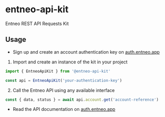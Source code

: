 # entneo-api-kit

Entneo REST API Requests Kit

## Usage

- Sign up and create an account authentication key on [auth.entneo.app](https://api.entneo.app/create/auth)

1. Import and create an instance of the kit in your project

```javascript
import { EntneoApiKit } from '@entneo-api-kit'

const api = EntneoApiKit('your-authentication-key')
```

2. Call the Entneo API using any available interface

```javascript
const { data, status } = await api.account.get('account-reference')
```

- Read the API documentation on [auth.entneo.app](https://api.entneo.app/documentation)
